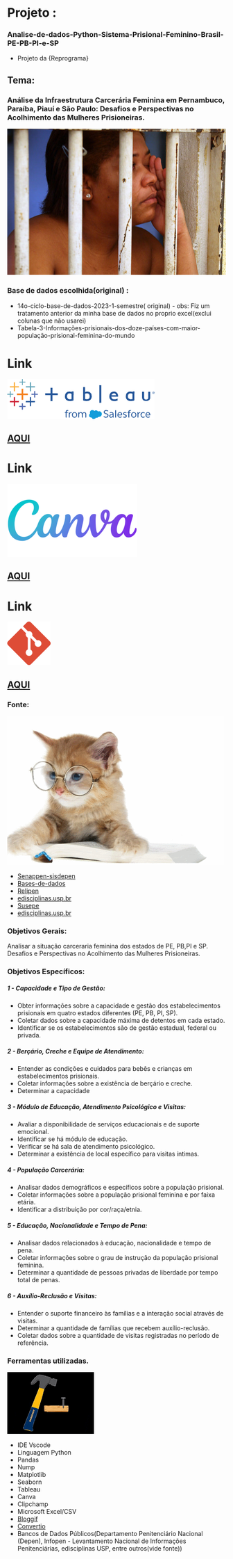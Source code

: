# Projeto : 
### Analise-de-dados-Python-Sistema-Prisional-Feminino-Brasil-PE-PB-PI-e-SP 
- Projeto da {Reprograma}



## Tema: 
### Análise da Infraestrutura Carcerária Feminina em Pernambuco, Paraíba, Piauí e São Paulo: Desafios e Perspectivas no Acolhimento das Mulheres Prisioneiras.

![ ](imag-gif-video/2.jpeg)   


### Base de dados escolhida(original) : 
- 14o-ciclo-base-de-dados-2023-1-semestre( original) - obs: Fiz um tratamento anterior da minha base de dados no proprio excel(exclui colunas que não usarei)
- Tabela-3-Informações-prisionais-dos-doze-países-com-maior-população-prisional-feminina-do-mundo

# Link 
![ ](imag-gif-video/tableau.png)         
## [AQUI](https://public.tableau.com/views/Projeto-Final-Reprogrma/CrcereFeminino?:language=pt-BR&:display_count=n&:origin=viz_share_link)



# Link 
![ ](imag-gif-video/23.png)          

## [AQUI](https://www.canva.com/design/DAF2b4rKtoc/B4tvOIHLptXzfwTf_DO3GQ/edit?utm_content=DAF2b4rKtoc&utm_campaign=designshare&utm_medium=link2&utm_source=sharebutton)



# Link 
![ ](imag-gif-video/24.png)         
## [AQUI](https://github.com/CaroliisRibeiro/Projeto-Analise-de-dados-Python-Sistema-Prisional-Feminino-Brasil-PE-PB-PI-e-SP-)


### Fonte: 
![ ](imag-gif-video/11.gif) 

- [Senappen-sisdepen](https://www.gov.br/senappen/pt-br/servicos/sisdepen )
- [Bases-de-dados](https://www.gov.br/senappen/pt-br/servicos/sisdepen/bases-de-dados)
- [Relipen](https://www.gov.br/senappen/pt-br/servicos/sisdepen/relatorios/relipen/relipen-1-semestre-de-2023.pdf)
- [edisciplinas.usp.br](https://edisciplinas.usp.br/mod/resource/view.php?id=4913895 )
- [Susepe](http://www.susepe.rs.gov.br/upload/1588195416_SEI_MJ11429916Informao_final.pdf)
- [edisciplinas.usp.br](https://edisciplinas.usp.br/pluginfile.php/7900239/mod_resource/content/1/INFOPEN%20MULHERES%202018.pdf)


  
### Objetivos Gerais: 
Analisar a situação carceraria feminina dos estados de PE, PB,PI e SP.  Desafios e Perspectivas no Acolhimento das Mulheres Prisioneiras.

### Objetivos Específicos:

##### 1 - Capacidade e Tipo de Gestão:
- Obter informações sobre a capacidade e gestão dos estabelecimentos prisionais em quatro estados diferentes (PE, PB, PI, SP).
- Coletar dados sobre a capacidade máxima de detentos em cada estado.
- Identificar se os estabelecimentos são de gestão estadual, federal ou privada.

##### 2 - Berçário, Creche e Equipe de Atendimento:
- Entender as condições e cuidados para bebês e crianças em estabelecimentos prisionais.
- Coletar informações sobre a existência de berçário e creche.
- Determinar a capacidade 
  
##### 3 - Módulo de Educação, Atendimento Psicológico e Visitas:
- Avaliar a disponibilidade de serviços educacionais e de suporte emocional.
- Identificar se há módulo de educação.
- Verificar se há sala de atendimento psicológico.
- Determinar a existência de local específico para visitas íntimas.

##### 4 - População Carcerária:
- Analisar dados demográficos e específicos sobre a população prisional.
- Coletar informações sobre a população prisional feminina e por faixa etária.
- Identificar a distribuição por cor/raça/etnia.

##### 5 - Educação, Nacionalidade e Tempo de Pena:
- Analisar dados relacionados à educação, nacionalidade e tempo de pena.
- Coletar informações sobre o grau de instrução da população prisional feminina.
- Determinar a quantidade de pessoas privadas de liberdade por tempo total de penas.


##### 6 - Auxílio-Reclusão e Visitas:
- Entender o suporte financeiro às famílias e a interação social através de visitas.
- Determinar a quantidade de famílias que recebem auxílio-reclusão.
- Coletar dados sobre a quantidade de visitas registradas no período de referência.
  
### Ferramentas utilizadas.

![ ](imag-gif-video/9.gif)   

- IDE Vscode
- Linguagem Python
- Pandas
- Nump 
- Matplotlib
- Seaborn
- Tableau
- Canva
- Clipchamp
- Microsoft Excel/CSV
- [Bloggif](https://pt.bloggif.com/resize?id=4b9cfda4ca0f25deab930026339313b7)
- [Convertio](https://convertio.co/pt/xlsx-csv/)
- Bancos de Dados Públicos(Departamento Penitenciário Nacional (Depen), Infopen - Levantamento Nacional de Informações Penitenciárias, edisciplinas USP, entre outros(vide fonte))

